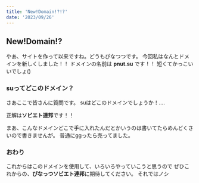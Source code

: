 ```yaml
---
title: 'New!Domain!?!?'
date: '2023/09/26'
---
```


## New!Domain!?

やあ、サイトを作って以来ですね。どうもぴなつつです。
今回私はなんとドメインを新しくしました！！
ドメインの名前は **pnut.su** です！！
短くてかっこいいでしょ()

### suってどこのドメイン？

さあここで皆さんに質問です。
suはどこのドメインでしょうか！....

正解は**ソビエト連邦**です！！

まあ、こんなドメインどこで手に入れたんだとかいうのは書いてたらめんどくさいので書きませんが。
普通にggったら売ってました。

### おわり

これからはこのドメインを使用して、いろいろやっていこうと思うので
ぜひこれからの、**ぴなっつソビエト連邦**に期待してください。
それではノシ
